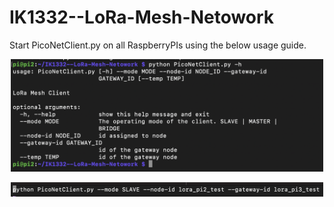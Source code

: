 # IK1332--LoRa-Mesh-Netowork

Start PicoNetClient.py on all RaspberryPIs using the below usage guide.

<p align="center">
  <img src="Usage%20Guide.png" width="500" title="hover text">
</p>

<p align="center">
  <img src="Usage%20Example.png" width="500" title="hover text">
</p>
